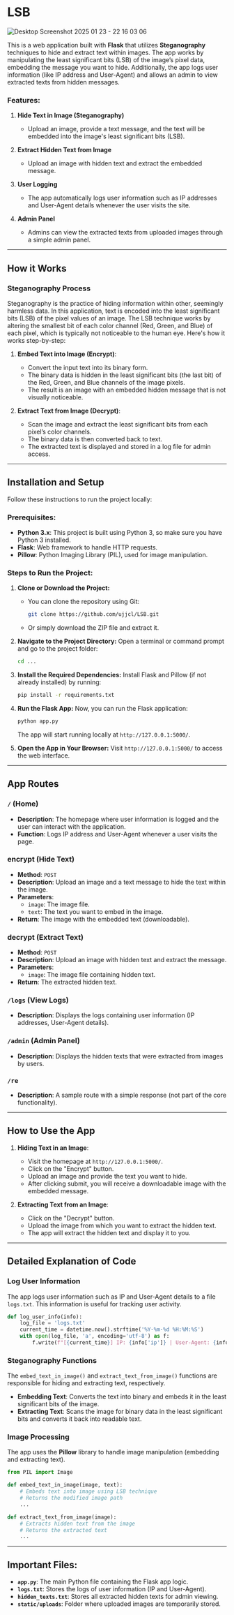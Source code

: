 # **LSB**

![Desktop Screenshot 2025 01 23 - 22 16 03 06](https://github.com/user-attachments/assets/e490af57-9fb1-421e-9cff-af28ff6d5c2b)

This is a web application built with **Flask** that utilizes **Steganography** techniques to hide and extract text within images. The app works by manipulating the least significant bits (LSB) of the image’s pixel data, embedding the message you want to hide. Additionally, the app logs user information (like IP address and User-Agent) and allows an admin to view extracted texts from hidden messages.

### **Features:**
1. **Hide Text in Image (Steganography)**
   - Upload an image, provide a text message, and the text will be embedded into the image's least significant bits (LSB).
   
2. **Extract Hidden Text from Image**
   - Upload an image with hidden text and extract the embedded message.
   
3. **User Logging**
   - The app automatically logs user information such as IP addresses and User-Agent details whenever the user visits the site.
   
4. **Admin Panel**
   - Admins can view the extracted texts from uploaded images through a simple admin panel.

---

## **How it Works**

### **Steganography Process**
Steganography is the practice of hiding information within other, seemingly harmless data. In this application, text is encoded into the least significant bits (LSB) of the pixel values of an image. The LSB technique works by altering the smallest bit of each color channel (Red, Green, and Blue) of each pixel, which is typically not noticeable to the human eye. Here's how it works step-by-step:

1. **Embed Text into Image (Encrypt)**:
   - Convert the input text into its binary form.
   - The binary data is hidden in the least significant bits (the last bit) of the Red, Green, and Blue channels of the image pixels.
   - The result is an image with an embedded hidden message that is not visually noticeable.

2. **Extract Text from Image (Decrypt)**:
   - Scan the image and extract the least significant bits from each pixel’s color channels.
   - The binary data is then converted back to text.
   - The extracted text is displayed and stored in a log file for admin access.

---

## **Installation and Setup**

Follow these instructions to run the project locally:

### **Prerequisites:**
- **Python 3.x**: This project is built using Python 3, so make sure you have Python 3 installed.
- **Flask**: Web framework to handle HTTP requests.
- **Pillow**: Python Imaging Library (PIL), used for image manipulation.

### **Steps to Run the Project:**

1. **Clone or Download the Project:**
   - You can clone the repository using Git:
     ```bash
     git clone https://github.com/ujjcl/LSB.git
     ```
   - Or simply download the ZIP file and extract it.

2. **Navigate to the Project Directory:**
   Open a terminal or command prompt and go to the project folder:
   ```bash
   cd ...
   ```

3. **Install the Required Dependencies:**
   Install Flask and Pillow (if not already installed) by running:
   ```bash
   pip install -r requirements.txt
   ```

4. **Run the Flask App:**
   Now, you can run the Flask application:
   ```bash
   python app.py
   ```
   The app will start running locally at `http://127.0.0.1:5000/`.

5. **Open the App in Your Browser:**
   Visit `http://127.0.0.1:5000/` to access the web interface.

---

## **App Routes**

### **`/` (Home)**
- **Description**: The homepage where user information is logged and the user can interact with the application.
- **Function**: Logs IP address and User-Agent whenever a user visits the page.

### **encrypt (Hide Text)**
- **Method**: `POST`
- **Description**: Upload an image and a text message to hide the text within the image.
- **Parameters**:
  - `image`: The image file.
  - `text`: The text you want to embed in the image.
- **Return**: The image with the embedded text (downloadable).

### **decrypt (Extract Text)**
- **Method**: `POST`
- **Description**: Upload an image with hidden text and extract the message.
- **Parameters**:
  - `image`: The image file containing hidden text.
- **Return**: The extracted hidden text.

### **`/logs` (View Logs)**
- **Description**: Displays the logs containing user information (IP addresses, User-Agent details).

### **`/admin` (Admin Panel)**
- **Description**: Displays the hidden texts that were extracted from images by users.

### **`/re`**
- **Description**: A sample route with a simple response (not part of the core functionality).

---

## **How to Use the App**

1. **Hiding Text in an Image**:
   - Visit the homepage at `http://127.0.0.1:5000/`.
   - Click on the "Encrypt" button.
   - Upload an image and provide the text you want to hide.
   - After clicking submit, you will receive a downloadable image with the embedded message.

2. **Extracting Text from an Image**:
   -  Click on the "Decrypt" button.
   - Upload the image from which you want to extract the hidden text.
   - The app will extract the hidden text and display it to you.

---

## **Detailed Explanation of Code**

### **Log User Information**
The app logs user information such as IP and User-Agent details to a file `logs.txt`. This information is useful for tracking user activity.

```python
def log_user_info(info):
    log_file = 'logs.txt'
    current_time = datetime.now().strftime('%Y-%m-%d %H:%M:%S')
    with open(log_file, 'a', encoding='utf-8') as f:
        f.write(f"[{current_time}] IP: {info['ip']} | User-Agent: {info['user_agent']}\n")
```

### **Steganography Functions**
The `embed_text_in_image()` and `extract_text_from_image()` functions are responsible for hiding and extracting text, respectively.

- **Embedding Text**: Converts the text into binary and embeds it in the least significant bits of the image.
- **Extracting Text**: Scans the image for binary data in the least significant bits and converts it back into readable text.

### **Image Processing**
The app uses the **Pillow** library to handle image manipulation (embedding and extracting text).

```python
from PIL import Image

def embed_text_in_image(image, text):
    # Embeds text into image using LSB technique
    # Returns the modified image path
    ...

def extract_text_from_image(image):
    # Extracts hidden text from the image
    # Returns the extracted text
    ...
```

---

## **Important Files:**

- **`app.py`**: The main Python file containing the Flask app logic.
- **`logs.txt`**: Stores the logs of user information (IP and User-Agent).
- **`hidden_texts.txt`**: Stores all extracted hidden texts for admin viewing.
- **`static/uploads`**: Folder where uploaded images are temporarily stored.
